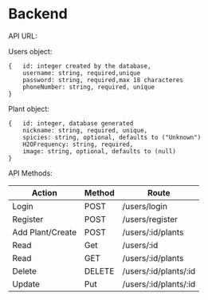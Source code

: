 # Backend
API URL:


Users object:
```
{	id: integer created by the database,
	username: string, required,unique
	password: string, required,max 18 characteres
	phoneNumber: string, required, unique
}
```

Plant object:
```
{	id: integer, database generated
	nickname: string, required, unique,
	spicies: string, optional, defaults to ("Unknown")
	H2OFrequency: string, required,
	image: string, optional, defaults to (null)
}
```
	

API Methods:

| Action	| Method|	Route |
|---------------|-------|-------------|
| Login		|POST	| /users/login|
| Register	|POST	|/users/register|
|Add Plant/Create|POST  |/users/:id/plants|
| Read		|Get	|/users/:id	|
| Read		|GET	|/users/:id/plants|
| Delete	|DELETE	|/users/:id/plants/:id|	
| Update	|Put	|/users/:id/plants/:id|	
